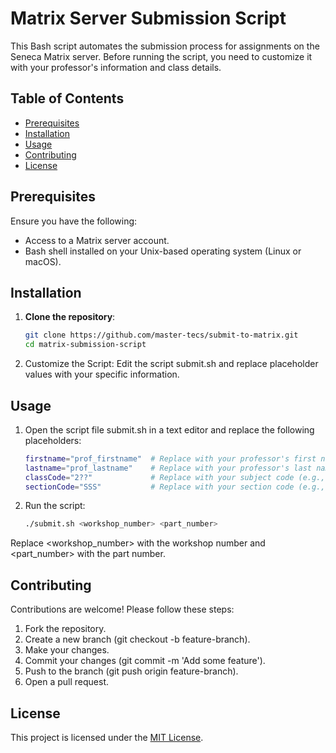 # Matrix Server Submission Script

This Bash script automates the submission process for assignments on the Seneca Matrix server. Before running the script, you need to customize it with your professor's information and class details.

## Table of Contents
- [Prerequisites](#prerequisites)
- [Installation](#installation)
- [Usage](#usage)
- [Contributing](#contributing)
- [License](#license)

## Prerequisites
Ensure you have the following:
- Access to a Matrix server account.
- Bash shell installed on your Unix-based operating system (Linux or macOS).

## Installation
1. **Clone the repository**:
   ```bash
   git clone https://github.com/master-tecs/submit-to-matrix.git
   cd matrix-submission-script
   
2. Customize the Script:
Edit the script submit.sh and replace placeholder values with your specific information.

## Usage
1. Open the script file submit.sh in a text editor and replace the following placeholders:
   ```bash
   firstname="prof_firstname"  # Replace with your professor's first name
   lastname="prof_lastname"    # Replace with your professor's last name
   classCode="2??"             # Replace with your subject code (e.g., 124, 244, 222)
   sectionCode="SSS"           # Replace with your section code (e.g., naa, nbb, nra, zaa)

2. Run the script:
   ```bash
   ./submit.sh <workshop_number> <part_number>
Replace <workshop_number> with the workshop number and <part_number> with the part number.

## Contributing
Contributions are welcome! Please follow these steps:

1. Fork the repository.
2. Create a new branch (git checkout -b feature-branch).
3. Make your changes.
4. Commit your changes (git commit -m 'Add some feature').
5. Push to the branch (git push origin feature-branch).
6. Open a pull request.

## License
This project is licensed under the [MIT License](LICENSE).

